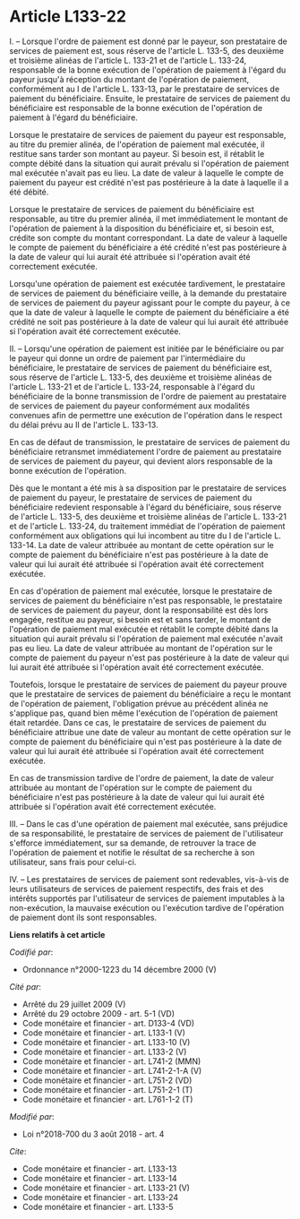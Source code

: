# Article L133-22

I. – Lorsque l'ordre de paiement est donné par le payeur, son prestataire de services de paiement est, sous réserve de
l'article L. 133-5, des deuxième et troisième alinéas de l'article L. 133-21 et de l'article L. 133-24, responsable de la
bonne exécution de l'opération de paiement à l'égard du payeur jusqu'à réception du montant de l'opération de paiement,
conformément au I de l'article L. 133-13, par le prestataire de services de paiement du bénéficiaire. Ensuite, le prestataire
de services de paiement du bénéficiaire est responsable de la bonne exécution de l'opération de paiement à l'égard du
bénéficiaire. 

Lorsque le prestataire de services de paiement du payeur est responsable, au titre du premier alinéa, de l'opération de
paiement mal exécutée, il restitue sans tarder son montant au payeur. Si besoin est, il rétablit le compte débité dans la
situation qui aurait prévalu si l'opération de paiement mal exécutée n'avait pas eu lieu. La date de valeur à laquelle le
compte de paiement du payeur est crédité n'est pas postérieure à la date à laquelle il a été débité. 

Lorsque le prestataire de services de paiement du bénéficiaire est responsable, au titre du premier alinéa, il met
immédiatement le montant de l'opération de paiement à la disposition du bénéficiaire et, si besoin est, crédite son compte du
montant correspondant. La date de valeur à laquelle le compte de paiement du bénéficiaire a été crédité n'est pas postérieure
à la date de valeur qui lui aurait été attribuée si l'opération avait été correctement exécutée. 

Lorsqu'une opération de paiement est exécutée tardivement, le prestataire de services de paiement du bénéficiaire veille, à
la demande du prestataire de services de paiement du payeur agissant pour le compte du payeur, à ce que la date de valeur à
laquelle le compte de paiement du bénéficiaire a été crédité ne soit pas postérieure à la date de valeur qui lui aurait été
attribuée si l'opération avait été correctement exécutée. 

II. – Lorsqu'une opération de paiement est initiée par le bénéficiaire ou par le payeur qui donne un ordre de paiement par
l'intermédiaire du bénéficiaire, le prestataire de services de paiement du bénéficiaire est, sous réserve de l'article L.
133-5, des deuxième et troisième alinéas de l'article L. 133-21 et de l'article L. 133-24, responsable à l'égard du
bénéficiaire de la bonne transmission de l'ordre de paiement au prestataire de services de paiement du payeur conformément
aux modalités convenues afin de permettre une exécution de l'opération dans le respect du délai prévu au II de l'article L.
133-13. 

En cas de défaut de transmission, le prestataire de services de paiement du bénéficiaire retransmet immédiatement l'ordre de
paiement au prestataire de services de paiement du payeur, qui devient alors responsable de la bonne exécution de
l'opération. 

Dès que le montant a été mis à sa disposition par le prestataire de services de paiement du payeur, le prestataire de
services de paiement du bénéficiaire redevient responsable à l'égard du bénéficiaire, sous réserve de l'article L. 133-5, des
deuxième et troisième alinéas de l'article L. 133-21 et de l'article L. 133-24, du traitement immédiat de l'opération de
paiement conformément aux obligations qui lui incombent au titre du I de l'article L. 133-14. La date de valeur attribuée au
montant de cette opération sur le compte de paiement du bénéficiaire n'est pas postérieure à la date de valeur qui lui aurait
été attribuée si l'opération avait été correctement exécutée. 

En cas d'opération de paiement mal exécutée, lorsque le prestataire de services de paiement du bénéficiaire n'est pas
responsable, le prestataire de services de paiement du payeur, dont la responsabilité est dès lors engagée, restitue au
payeur, si besoin est et sans tarder, le montant de l'opération de paiement mal exécutée et rétablit le compte débité dans la
situation qui aurait prévalu si l'opération de paiement mal exécutée n'avait pas eu lieu. La date de valeur attribuée au
montant de l'opération sur le compte de paiement du payeur n'est pas postérieure à la date de valeur qui lui aurait été
attribuée si l'opération avait été correctement exécutée. 

Toutefois, lorsque le prestataire de services de paiement du payeur prouve que le prestataire de services de paiement du
bénéficiaire a reçu le montant de l'opération de paiement, l'obligation prévue au précédent alinéa ne s'applique pas, quand
bien même l'exécution de l'opération de paiement était retardée. Dans ce cas, le prestataire de services de paiement du
bénéficiaire attribue une date de valeur au montant de cette opération sur le compte de paiement du bénéficiaire qui n'est
pas postérieure à la date de valeur qui lui aurait été attribuée si l'opération avait été correctement exécutée. 

En cas de transmission tardive de l'ordre de paiement, la date de valeur attribuée au montant de l'opération sur le compte de
paiement du bénéficiaire n'est pas postérieure à la date de valeur qui lui aurait été attribuée si l'opération avait été
correctement exécutée. 

III. – Dans le cas d'une opération de paiement mal exécutée, sans préjudice de sa responsabilité, le prestataire de services
de paiement de l'utilisateur s'efforce immédiatement, sur sa demande, de retrouver la trace de l'opération de paiement et
notifie le résultat de sa recherche à son utilisateur, sans frais pour celui-ci. 

IV. – Les prestataires de services de paiement sont redevables, vis-à-vis de leurs utilisateurs de services de paiement
respectifs, des frais et des intérêts supportés par l'utilisateur de services de paiement imputables à la non-exécution, la
mauvaise exécution ou l'exécution tardive de l'opération de paiement dont ils sont responsables.

**Liens relatifs à cet article**

_Codifié par_:

  - Ordonnance n°2000-1223 du 14 décembre 2000 (V)

_Cité par_:

  - Arrêté du 29 juillet 2009 (V)
  - Arrêté du 29 octobre 2009 - art. 5-1 (VD)
  - Code monétaire et financier - art. D133-4 (VD)
  - Code monétaire et financier - art. L133-1 (V)
  - Code monétaire et financier - art. L133-10 (V)
  - Code monétaire et financier - art. L133-2 (V)
  - Code monétaire et financier - art. L741-2 (MMN)
  - Code monétaire et financier - art. L741-2-1-A (V)
  - Code monétaire et financier - art. L751-2 (VD)
  - Code monétaire et financier - art. L751-2-1 (T)
  - Code monétaire et financier - art. L761-1-2 (T)

_Modifié par_:

  - Loi n°2018-700 du 3 août 2018 - art. 4

_Cite_:

  - Code monétaire et financier - art. L133-13
  - Code monétaire et financier - art. L133-14
  - Code monétaire et financier - art. L133-21 (V)
  - Code monétaire et financier - art. L133-24
  - Code monétaire et financier - art. L133-5
